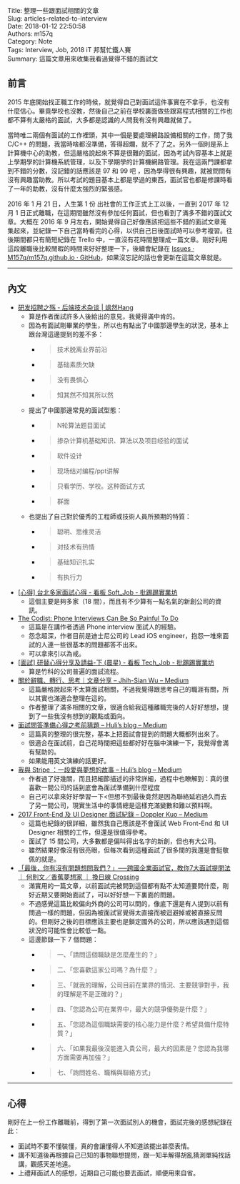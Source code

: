 Title: 整理一些跟面試相關的文章  
Slug: articles-related-to-interview  
Date: 2018-01-12 22:50:58  
Authors: m157q  
Category: Note  
Tags: Interview, Job, 2018 iT 邦幫忙鐵人賽  
Summary: 這篇文章用來收集我看過覺得不錯的面試文  
  
  
## 前言  
  
2015 年底開始找正職工作的時候，就覺得自己對面試這件事實在不拿手，也沒有什麼信心。畢竟學校也沒教，然後自己之前在學校裏面做些跟寫程式相關的工作也都不算有太嚴格的面試，大多都是認識的人問我有沒有興趣就做了。  
  
當時唯二兩個有面試的工作裡頭，其中一個是要處理網路設備相關的工作，問了我 C/C++ 的問題，我當時啥都沒準備，答得超爛，就不了了之。另外一個則是系上計算機中心的助教，但這嚴格說起來不算是很難的面試，因為考試內容基本上就是上學期學的計算機系統管理，以及下學期學的計算機網路管理。我在這兩門課都拿到不錯的分數，沒記錯的話應該是 97 和 99 吧 ，因為學得很有興趣，就被問問有沒有興趣當助教。所以考試的題目基本上都是學過的東西，面試官也都是修課時看了一年的助教，沒有什麼太強烈的緊張感。  
  
2016 年 1 月 21 日，人生第 1 份 出社會的工作正式上工以後，一直到 2017 年 12 月 1 日正式離職，在這期間雖然沒有參加任何面試，但也看到了滿多不錯的面試文章。大概在 2016 年 9 月左右，開始覺得自己好像應該把這些不錯的面試文章蒐集起來，並紀錄一下自己當時看完的心得，以供自己日後面試時可以參考複習。往後期間都只有簡短紀錄在 Trello 中，一直沒有花時間整理成一篇文章。剛好利用這段離職後比較閒暇的時間來好好整理一下，後續會紀錄在 [Issues · M157q/m157q.github.io · GitHub](https://github.com/M157q/m157q.github.io/issues?q=is%3Aopen+is%3Aissue+label%3Ainterview)，如果沒忘記的話也會更新在這篇文章就是。  
  
---  
  
## 內文  
  
+ [研发招聘之殇 - 后端技术杂谈 | 飒然Hang](http://www.rowkey.me/blog/2015/12/31/dev-job-talk/)  
    + 算是作者面試許多人後給出的意見，我覺得滿中肯的。  
    + 因為有面試剛畢業的學生，所以也有點出了中國那邊學生的狀況，基本上跟台灣這邊提到的差不多：  
        + > 技术脱离业界前沿  
        + > 基础素质欠缺  
        + > 没有畏惧心  
        + > 知其然不知其所以然  
    +  提出了中國那邊常見的面試型態：  
        + > N轮算法题目面试  
        + > 掺杂计算机基础知识、算法以及项目经验的面试  
        + > 软件设计  
        + > 现场结对编程/ppt讲解  
        + > 只看学历、学校。这种面试方式  
        + > 群面  
    + 也提出了自己對於優秀的工程師或技術人員所預期的特質：  
        + > 聪明、思维灵活  
        + > 对技术有热情  
        + > 基础知识扎实  
        + > 有执行力  
+ [\[心得\] 台北多家面試心得 - 看板 Soft_Job - 批踢踢實業坊](https://www.ptt.cc/bbs/Soft_Job/M.1473255742.A.ED5.html)  
    + 這個主要是夠多家（18 間），而且有不少算有一點名氣的新創公司的資訊。  
+ [The Codist: Phone Interviews Can Be So Painful To Do](http://thecodist.com/article/phone-interviews-can-be-so-painful-to-do)  
    + 這篇是在講作者透過 Phone interview 面試人的經驗。  
    + 怨念超深，作者目前是迪士尼公司的 Lead iOS engineer，抱怨一堆來面試的人連一些很基本的問題都答不出來。  
    + 可以拿來引以為戒。  
+ [\[面試\] 研替心得分享及請益-下 (晨星) - 看板 Tech_Job - 批踢踢實業坊](https://www.ptt.cc/bbs/Tech_Job/M.1473663935.A.177.html)  
    + 算是竹科的公司普遍的面試流程。  
+ [關於辭職、轉行、思考｜文章分享 – Jhih-Sian Wu – Medium](https://medium.com/@jhihsianwu/%E9%97%9C%E6%96%BC%E8%BE%AD%E8%81%B7-%E8%BD%89%E8%A1%8C-%E6%80%9D%E8%80%83-%E6%96%87%E7%AB%A0%E5%88%86%E4%BA%AB-c8c26319d25b)  
    + 這篇嚴格說起來不太算面試相關，不過我覺得跟思考自己的職涯有關，所以其實也滿適合整理在這的。  
    + 作者整理了滿多相關的文章，很適合給我這種離職完後的人好好想想，提到了一些我沒有想到的觀點或面向。  
+ [面試問答準備心得之考前猜題 – Huli’s blog – Medium](https://medium.com/hulis-blog/interview-prepare-b815d938f0de)  
    + 這篇真的整理的很完整，基本上把面試會提到的問題大概都列出來了。  
    + 很適合在面試前，自己花時間把這些都好好在腦中演練一下，我覺得會滿有幫助的。  
    + 如果能用英文演練的話更好。  
+ [我與 Stripe ：一段愛與夢想的故事 – Huli’s blog – Medium](https://medium.com/hulis-blog/stripe-and-i-df35a6f0a799)  
    + 作者過了好幾關，而且把細節描述的非常詳細，過程中也瞭解到：真的很喜歡一間公司的話到底會為面試準備到什麼程度  
    + 自己可以拿來好好學習一下<但想不到最後竟然是因為聯絡延宕過久而去了另一間公司，現實生活中的事情總是這樣充滿變數和難以預料啊。  
+ [2017 Front-End 及 UI Designer 面試紀錄 – Doppler Kuo – Medium](https://medium.com/@Doppler/2017-front-end-%E5%8F%8A-ui-designer-%E9%9D%A2%E8%A9%A6%E7%B4%80%E9%8C%84-bdef59188916)  
    + 這篇也紀錄的很詳細，雖然我自己應該是不會面試 Web Front-End 和 UI Designer 相關的工作，但還是很值得參考。  
    + 面試了 15 間公司，大多數都是偏叫得出名字的新創，但也有大公司。  
    + 雖然結果好像沒有很亮眼，但每次看到這種面試了很多間的我還是會挺敬佩的就是。  
+ [「最後，你有沒有問題想問我們？」──跨國企業面試官，教你7大面試提問法 ｜ 何則文／香蕉夢想家 ｜ 換日線 Crossing](https://crossing.cw.com.tw/blogTopic.action?id=568&nid=8891)  
    + 滿實用的一篇文章，以前面試完被問到這個都有點不太知道要問什麼，剛好近期又要開始面試了，可以好好想一下裏面的問題。  
    + 不過感覺這篇比較偏向外商的公司可以問的，像底下還是有人提到以前有問過一樣的問題，但因為被面試官覺得太直接而被迴避掉或被直接反問的。但剛好之後的目標應該主要也是鎖定國外的公司，所以應該遇到這個狀況的可能性會比較低一點。  
    + 這邊節錄一下 7 個問題：  
        + > 一、「請問這個職缺是怎麼產生的？」  
        + > 二、「您喜歡這家公司嗎？為什麼？」  
        + > 三、「就我的理解，公司目前在業界的情況、主要競爭對手，我的理解是不是正確的？」  
        + > 四、「您認為公司在業界中，最大的競爭優勢是什麼？」  
        + > 五、「您認為這個職缺需要的核心能力是什麼？希望具備什麼特質？」  
        + > 六、「如果我最後沒能進入貴公司，最大的因素是？您認為我哪方面需要再加強？」  
        + > 七、「詢問姓名、職稱與聯絡方式」  
  
---  
  
## 心得  
  
剛好在上一份工作離職前，得到了第一次面試別人的機會，面試完後的感想紀錄在此：  
  
+ 面試時不要不懂裝懂，真的會讓懂得人不知道該擺出甚麼表情。  
+ 講不知道後再根據自己已知的事物聯想提問，跟一知半解得胡亂猜測單純找話講，觀感天差地遠。  
+ 上禮拜面試人的感想，近期自己可能也要去面試，順便用來自省。  
